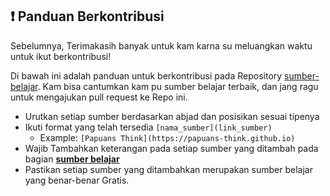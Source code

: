 ## ❗️ Panduan Berkontribusi

Sebelumnya, Terimakasih banyak untuk kam karna su meluangkan waktu untuk ikut berkontribusi!

Di bawah ini adalah panduan untuk berkontribusi pada Repository [sumber-belajar](https://github.com/papuans-think/sumber-belajar).
Kam bisa cantumkan kam pu sumber belajar terbaik, dan jang ragu untuk mengajukan pull request ke Repo ini.

- Urutkan setiap sumber berdasarkan abjad dan posisikan sesuai tipenya
- Ikuti format yang telah tersedia `[nama_sumber](link_sumber)`
  - Example: `[Papuans Think](https://papuans-think.github.io)`
- Wajib Tambahkan keterangan pada setiap sumber yang ditambah pada bagian [**sumber belajar**](https://papuans-think.github.io/sumber-belajar/#sumber-belajar)
- Pastikan setiap sumber yang ditambahkan merupakan sumber belajar yang benar-benar Gratis.

<!-- ## 📝 Template

```
### Nama Produk

- Creator: Nama pembuat atau nama tim
- URL: Alamat website/apps
- Description: Deskripsi singkat
- Topic Tags: Tags
- Business Model: FREE NO ADS | FREE WITH ADS | FREE TRIAL | FREEMIUM | MEMBERSHIP | PAID
- Tipe: VIDEO | BLOG | PORTAL | EBOOK | CONTRIBUTOR
- Rating: 1-5
``` -->
